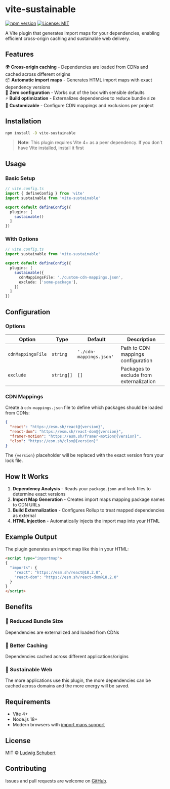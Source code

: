# vite-sustainable

[![npm version](https://badge.fury.io/js/vite-sustainable.svg)](https://badge.fury.io/js/vite-sustainable)
[![License: MIT](https://img.shields.io/badge/License-MIT-yellow.svg)](https://opensource.org/licenses/MIT)

A Vite plugin that generates import maps for your dependencies, enabling efficient cross-origin caching and sustainable web delivery.

## Features

🌍 **Cross-origin caching** - Dependencies are loaded from CDNs and cached across different origins  
📦 **Automatic import maps** - Generates HTML import maps with exact dependency versions  
🚀 **Zero configuration** - Works out of the box with sensible defaults  
⚡ **Build optimization** - Externalizes dependencies to reduce bundle size  
🔧 **Customizable** - Configure CDN mappings and exclusions per project

## Installation

```bash
npm install -D vite-sustainable
```

> **Note**: This plugin requires Vite 4+ as a peer dependency. If you don't have Vite installed, install it first

## Usage

### Basic Setup

```ts
// vite.config.ts
import { defineConfig } from 'vite'
import sustainable from 'vite-sustainable'

export default defineConfig({
  plugins: [
    sustainable()
  ]
})
```

### With Options

```ts
// vite.config.ts
import sustainable from 'vite-sustainable'

export default defineConfig({
  plugins: [
    sustainable({
      cdnMappingsFile: './custom-cdn-mappings.json',
      exclude: ['some-package'],
    })
  ]
})
```

## Configuration

### Options

| Option | Type | Default | Description |
|--------|------|---------|-------------|
| `cdnMappingsFile` | `string` | `'./cdn-mappings.json'` | Path to CDN mappings configuration |
| `exclude` | `string[]` | `[]` | Packages to exclude from externalization |

### CDN Mappings

Create a `cdn-mappings.json` file to define which packages should be loaded from CDNs:

```json
{
  "react": "https://esm.sh/react@{version}",
  "react-dom": "https://esm.sh/react-dom@{version}",
  "framer-motion": "https://esm.sh/framer-motion@{version}",
  "clsx": "https://esm.sh/clsx@{version}"
}
```

The `{version}` placeholder will be replaced with the exact version from your lock file.

## How It Works

1. **Dependency Analysis** - Reads your `package.json` and lock files to determine exact versions
2. **Import Map Generation** - Creates import maps mapping package names to CDN URLs
3. **Build Externalization** - Configures Rollup to treat mapped dependencies as external
4. **HTML Injection** - Automatically injects the import map into your HTML

## Example Output

The plugin generates an import map like this in your HTML:

```html
<script type="importmap">
{
  "imports": {
    "react": "https://esm.sh/react@18.2.0",
    "react-dom": "https://esm.sh/react-dom@18.2.0"
  }
}
</script>
```

## Benefits

### 👶 Reduced Bundle Size 
Dependencies are externalized and loaded from CDNs

### 🤖 Better Caching 
Dependencies cached across different applications/origins

### 🌿 Sustainable Web 
The more applications use this plugin, the more dependencies can be cached across domains and the more energy will be saved.

## Requirements

- Vite 4+ 
- Node.js 18+
- Modern browsers with [import maps support](https://caniuse.com/import-maps)

## License

MIT © [Ludwig Schubert](https://github.com/Utopian-Contributors)

## Contributing

Issues and pull requests are welcome on [GitHub](https://github.com/Utopian-Contributors/vite-sustainable).